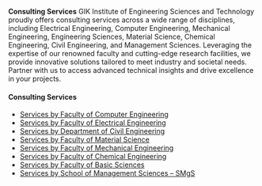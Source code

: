 **Consulting Services**
GIK Institute of Engineering Sciences and Technology proudly offers consulting services across a wide range of disciplines, including Electrical Engineering, Computer Engineering, Mechanical Engineering, Engineering Sciences, Material Science, Chemical Engineering, Civil Engineering, and Management Sciences. Leveraging the expertise of our renowned faculty and cutting-edge research facilities, we provide innovative solutions tailored to meet industry and societal needs. Partner with us to access advanced technical insights and drive excellence in your projects.
#### Consulting Services
  * [Services by Faculty of Computer Engineering](https://giki.edu.pk/services-by-faculty-of-computer-engineering/)
  * [Services by Faculty of Electrical Engineering](https://giki.edu.pk/services-by-faculty-of-electrical-engineering/)
  * [Services by Department of Civil Engineering](https://giki.edu.pk/services-by-department-of-civil-engineering/)
  * [Services by Faculty of Material Science](https://giki.edu.pk/services-by-faculty-of-material-science/)
  * [Services by Faculty of Mechanical Engineering](https://giki.edu.pk/services-by-faculty-of-mechanical-engineering/)
  * [Services by Faculty of Chemical Engineering](https://giki.edu.pk/services-by-faculty-of-chemical-engineering/)
  * [Services by Faculty of Basic Sciences](https://giki.edu.pk/services-by-faculty-of-engineering-sciences/)
  * [Services by School of Management Sciences – SMgS](https://giki.edu.pk/services-by-school-of-management-sciences-smgs/)


